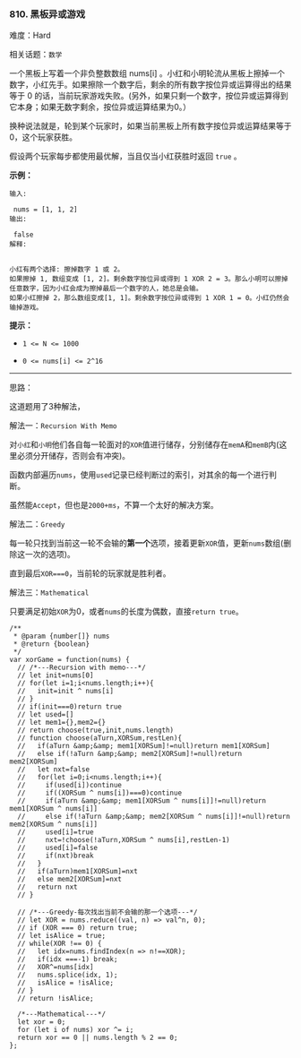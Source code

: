 ### 810. 黑板异或游戏

难度：Hard

相关话题：`数学`

一个黑板上写着一个非负整数数组 nums[i] 。小红和小明轮流从黑板上擦掉一个数字，小红先手。如果擦除一个数字后，剩余的所有数字按位异或运算得出的结果等于 0 的话，当前玩家游戏失败。(另外，如果只剩一个数字，按位异或运算得到它本身；如果无数字剩余，按位异或运算结果为0。）



换种说法就是，轮到某个玩家时，如果当前黑板上所有数字按位异或运算结果等于 0，这个玩家获胜。



假设两个玩家每步都使用最优解，当且仅当小红获胜时返回  `true` 。







**示例：** 





```
输入:

 nums = [1, 1, 2]
输出:

 false
解释:

 
小红有两个选择: 擦掉数字 1 或 2。
如果擦掉 1, 数组变成 [1, 2]。剩余数字按位异或得到 1 XOR 2 = 3。那么小明可以擦掉任意数字，因为小红会成为擦掉最后一个数字的人，她总是会输。
如果小红擦掉 2，那么数组变成[1, 1]。剩余数字按位异或得到 1 XOR 1 = 0。小红仍然会输掉游戏。

```






**提示：** 




* `1 <= N <= 1000`

* `0 <= nums[i] <= 2^16`






-----

思路：

这道题用了3种解法，

解法一：`Recursion With Memo`

对`小红`和`小明`他们各自每一轮面对的`XOR`值进行储存，分别储存在`memA`和`memB`内(这里必须分开储存，否则会有冲突)。

函数内部遍历`nums`，使用`used`记录已经判断过的索引，对其余的每一个进行判断。

虽然能`Accept`，但也是`2000+ms`，不算一个太好的解决方案。

解法二：`Greedy`

每一轮只找到当前这一轮不会输的**第一个**选项，接着更新`XOR`值，更新`nums`数组(删除这一次的选项)。

直到最后`XOR===0`，当前轮的玩家就是胜利者。

解法三：`Mathematical`

只要满足初始`XOR`为0，或者`nums`的长度为偶数，直接`return true`。


```
/**
 * @param {number[]} nums
 * @return {boolean}
 */
var xorGame = function(nums) {
  // /*---Recursion with memo---*/
  // let init=nums[0]
  // for(let i=1;i<nums.length;i++){
  //   init=init ^ nums[i]
  // }
  // if(init===0)return true
  // let used=[]
  // let mem1={},mem2={}
  // return choose(true,init,nums.length)
  // function choose(aTurn,XORSum,restLen){
  //   if(aTurn &amp;&amp; mem1[XORSum]!=null)return mem1[XORSum]
  //   else if(!aTurn &amp;&amp; mem2[XORSum]!=null)return mem2[XORSum]
  //   let nxt=false
  //   for(let i=0;i<nums.length;i++){
  //     if(used[i])continue
  //     if((XORSum ^ nums[i])===0)continue
  //     if(aTurn &amp;&amp; mem1[XORSum ^ nums[i]]!=null)return mem1[XORSum ^ nums[i]]
  //     else if(!aTurn &amp;&amp; mem2[XORSum ^ nums[i]]!=null)return mem2[XORSum ^ nums[i]]
  //     used[i]=true
  //     nxt=!choose(!aTurn,XORSum ^ nums[i],restLen-1)
  //     used[i]=false
  //     if(nxt)break
  //   }
  //   if(aTurn)mem1[XORSum]=nxt
  //   else mem2[XORSum]=nxt
  //   return nxt
  // }
  
  // /*---Greedy-每次找出当前不会输的那一个选项---*/
  // let XOR = nums.reduce((val, n) => val^n, 0);
  // if (XOR === 0) return true;
  // let isAlice = true;
  // while(XOR !== 0) {
  //   let idx=nums.findIndex(n => n!==XOR);
  //   if(idx ===-1) break;
  //   XOR^=nums[idx]
  //   nums.splice(idx, 1);
  //   isAlice = !isAlice;
  // }
  // return !isAlice;
  
  /*---Mathematical---*/
  let xor = 0;
  for (let i of nums) xor ^= i;
  return xor == 0 || nums.length % 2 == 0;
};



```


